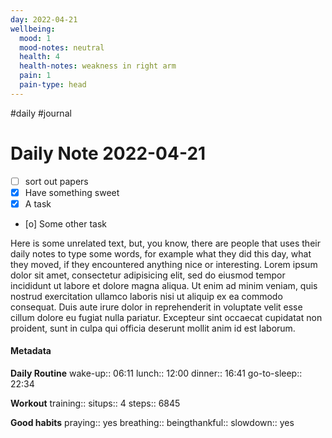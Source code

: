 ```yaml
---
day: 2022-04-21
wellbeing:
  mood: 1
  mood-notes: neutral
  health: 4
  health-notes: weakness in right arm
  pain: 1
  pain-type: head
---
```

#daily #journal
# Daily Note 2022-04-21

- [ ] sort out papers
- [x] Have something sweet
- [x] A task
- [o] Some other task

Here is some unrelated text, but, you know, there are people that uses their daily notes to type some words, for example what they did this day, what they moved, if they encountered anything nice or interesting. Lorem ipsum dolor sit amet, consectetur adipisicing elit, sed do eiusmod tempor incididunt ut labore et dolore magna aliqua. Ut enim ad minim veniam, quis nostrud exercitation ullamco laboris nisi ut aliquip ex ea commodo consequat. Duis aute irure dolor in reprehenderit in voluptate velit esse cillum dolore eu fugiat nulla pariatur. Excepteur sint occaecat cupidatat non proident, sunt in culpa qui officia deserunt mollit anim id est laborum.

#### Metadata

**Daily Routine**
wake-up:: 06:11
lunch:: 12:00
dinner:: 16:41
go-to-sleep:: 22:34

**Workout**
training:: 
situps:: 4
steps:: 6845

**Good habits**
praying:: yes
breathing:: 
beingthankful:: 
slowdown:: yes
